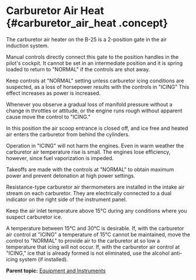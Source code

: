 # Carburetor Air Heat {#carburetor_air_heat .concept}

The carburetor air heater on the B-25 is a 2-position gate in the air induction system.

Manual controls directly connect this gate to the position handles in the pilot's cockpit. It cannot be set in an intermediate position and it is spring loaded to return to "NORMAL" if the controls are shot away.

Keep controls at "NORMAL" setting unless carburetor icing conditions are suspected, as a loss of horsepower results with the controls in "ICING" This effect increases as power is increased.

Whenever you observe a gradual loss of manifold pressure without a change in throttles or attitude, or the engine runs rough without apparent cause move the control to "ICING."

In this position the air scoop entrance is closed off, and ice free and heated air enters the carburetor from behind the cylinders.

Operation in "ICING" will not harm the engines. Even in warm weather the carburetor air temperature rise is small. The engines lose efficiency, however, since fuel vaporization is impeded.

Takeoffs are made with the controls at "NORMAL" to obtain maximum power and prevent detonation at high power settings.

Resistance-type carburetor air thermometers are installed in the intake air stream on each carburetor. They are electrically connected to a dual indicator on the right side of the instrument panel.

Keep the air inlet temperature above 15°C during any conditions where you suspect carburetor ice.

A temperature between 15°C and 30°C is desirable. If, with the carburetor air control at "ICING" a temperature of 15°C cannot be maintained, move the control to "NORMAL" to provide air to the carburetor at so low a temperature that icing will not occur. If, with the carburetor air control at "ICING," ice that is already formed is not eliminated, use the alcohol anti-icing system \(if installed\).

**Parent topic:** [Equipment and Instruments](../topics/equipment_and_instruments.md)


